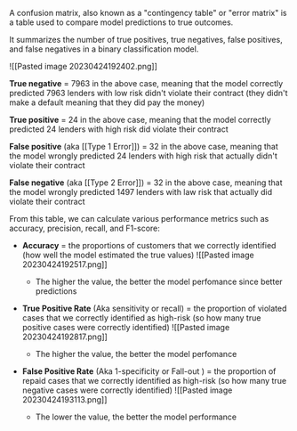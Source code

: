 A confusion matrix, also known as a "contingency table" or "error matrix" is a table used to compare model predictions to true outcomes.

It summarizes the number of true positives, true negatives, false positives, and false negatives in a binary classification model. 

![[Pasted image 20230424192402.png]]

**True negative** = 7963 in the above case, meaning that the model correctly predicted 7963 lenders with low risk didn't violate their contract (they didn't make a default meaning that they did pay the money)

**True positive** = 24 in the above case, meaning that the model correctly predicted 24 lenders with high risk did violate their contract

**False positive** (aka [[Type 1 Error]]) = 32 in the above case, meaning that the model wrongly predicted 24 lenders with high risk that actually didn't violate their contract

**False negative** (aka [[Type 2 Error]]) = 32 in the above case, meaning that the model wrongly predicted 1497 lenders with law risk that actually did violate their contract



From this table, we can calculate various performance metrics such as accuracy, precision, recall, and F1-score:
- **Accuracy** = the proportions of customers that we correctly identified (how well the model estimated the true values)
	![[Pasted image 20230424192517.png]]
	- The higher the value, the better the model perfomance since better predictions

- **True Positive Rate** (Aka sensitivity or recall) = the proportion of violated cases that we correctly identified as high-risk (so how many true positive cases were correctly identified)
	![[Pasted image 20230424192817.png]]
	- The higher the value, the better the model perfomance

- **False Positive Rate** (Aka 1-specificity or Fall-out ) = the proportion of repaid cases that we correctly identified as high-risk (so how many true negative cases were correctly identified)
	![[Pasted image 20230424193113.png]]
	- The lower the value, the better the model performance
